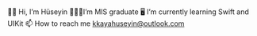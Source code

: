 
👋🏻 Hi, I’m Hüseyin
👨🏻‍🎓I’m MIS graduate
🖥️ I’m currently learning Swift and UIKit
📫 How to reach me kkayahuseyin@outlook.com

<!--
**kayahuseyin/kayahuseyin** is a ✨ _special_ ✨ repository because its `README.md` (this file) appears on your GitHub profile.

Here are some ideas to get you started:

- 🔭 I’m currently working on ...
- 🌱 I’m currently learning ...
- 👯 I’m looking to collaborate on ...
- 🤔 I’m looking for help with ...
- 💬 Ask me about ...
- 📫 How to reach me: ...
- 😄 Pronouns: ...
- ⚡ Fun fact: ...
-->
